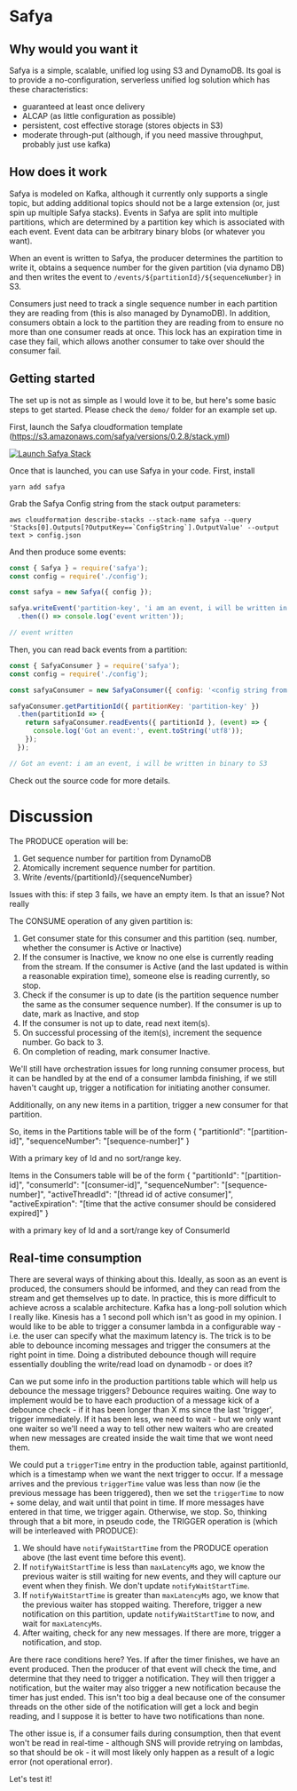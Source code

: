 # Safya

## Why would you want it

Safya is a simple, scalable, unified log using S3 and DynamoDB. Its goal is to provide a no-configuration, serverless unified log solution which has these characteristics:

  - guaranteed at least once delivery
  - ALCAP (as little configuration as possible)
  - persistent, cost effective storage (stores objects in S3)
  - moderate through-put (although, if you need massive throughput, probably just use kafka)

## How does it work

Safya is modeled on Kafka, although it currently only supports a single topic, but adding additional topics should not be a large extension (or, just spin up multiple Safya stacks). Events in Safya are split into multiple partitions, which are determined by a partition key which is associated with each event. Event data can be arbitrary binary blobs (or whatever you want).

When an event is written to Safya, the producer determines the partition to write it, obtains a sequence number for the given partition (via dynamo DB) and then writes the event to `/events/${partitionId}/${sequenceNumber}` in S3.

Consumers just need to track a single sequence number in each partition they are reading from (this is also managed by DynamoDB). In addition, consumers obtain a lock to the partition they are reading from to ensure no more than one consumer reads at once. This lock has an expiration time in case they fail, which allows another consumer to take over should the consumer fail.

## Getting started

The set up is not as simple as I would love it to be, but here's some basic steps to get started. Please check the `demo/` folder for an example set up.

First, launch the Safya cloudformation template (https://s3.amazonaws.com/safya/versions/0.2.8/stack.yml)

[![Launch Safya Stack](https://s3.amazonaws.com/cloudformation-examples/cloudformation-launch-stack.png)]( https://console.aws.amazon.com/cloudformation/home#/stacks/new?stackName=safya&templateURL=https://s3.amazonaws.com/safya/versions/0.2.8/stack.yml)

Once that is launched, you can use Safya in your code. First, install

```shell
yarn add safya
```

Grab the Safya Config string from the stack output parameters:

```shell
aws cloudformation describe-stacks --stack-name safya --query 'Stacks[0].Outputs[?OutputKey==`ConfigString`].OutputValue' --output text > config.json
```

And then produce some events:

```javascript
const { Safya } = require('safya');
const config = require('./config');

const safya = new Safya({ config });

safya.writeEvent('partition-key', 'i am an event, i will be written in binary to s3')
  .then(() => console.log('event written'));

// event written
```

Then, you can read back events from a partition:

```javascript
const { SafyaConsumer } = require('safya');
const config = require('./config');

const safyaConsumer = new SafyaConsumer({ config: '<config string from above>' });

safyaConsumer.getPartitionId({ partitionKey: 'partition-key' })
  .then(partitionId => {
    return safyaConsumer.readEvents({ partitionId }, (event) => {
      console.log('Got an event:', event.toString('utf8'));
    });
  });

// Got an event: i am an event, i will be written in binary to S3
```

Check out the source code for more details.


# Discussion

The PRODUCE operation will be:

1. Get sequence number for partition from DynamoDB
2. Atomically increment sequence number for partition.
3. Write /events/{partitionId}/{sequenceNumber}

Issues with this: if step 3 fails, we have an empty item. Is that an issue? Not really

The CONSUME operation of any given partition is:

1. Get consumer state for this consumer and this partition (seq. number, whether the consumer is Active or Inactive)
2. If the consumer is Inactive, we know no one else is currently reading from the stream. If the consumer is Active (and the last updated is within a reasonable expiration time), someone else is reading currently, so stop.
3. Check if the consumer is up to date (is the partition sequence number the same as the consumer sequence number). If the consumer is up to date, mark as Inactive, and stop
4. If the consumer is not up to date, read next item(s).
5. On successful processing of the item(s), increment the sequence number. Go back to 3.
6. On completion of reading, mark consumer Inactive.

We'll still have orchestration issues for long running consumer process, but it can be handled by at the end of a consumer lambda finishing, if we still haven't caught up, trigger a notification for initiating another consumer.

Additionally, on any new items in a partition, trigger a new consumer for that partition.

So, items in the Partitions table will be of the form
{
  "partitionId": "[partition-id]",
  "sequenceNumber": "[sequence-number]"
}

With a primary key of Id and no sort/range key.

Items in the Consumers table will be of the form
{
  "partitionId": "[partition-id]",
  "consumerId": "[consumer-id]",
  "sequenceNumber": "[sequence-number]",
  "activeThreadId": "[thread id of active consumer]",
  "activeExpiration": "[time that the active consumer should be considered expired]"
}

with a primary key of Id and a sort/range key of ConsumerId

## Real-time consumption

There are several ways of thinking about this. Ideally, as soon as an event is produced, the consumers should be informed, and they can read from the stream and get themselves up to date. In practice, this is more difficult to achieve across a scalable architecture. Kafka has a long-poll solution which I really like. Kinesis has a 1 second poll which isn't as good in my opinion. I would like to be able to trigger a consumer lambda in a configurable way - i.e. the user can specify what the maximum latency is. The trick is to be able to debounce incoming messages and trigger the consumers at the right point in time. Doing a distributed debounce though will require essentially doubling the write/read load on dynamodb - or does it?

Can we put some info in the production partitions table which will help us debounce the message triggers? Debounce requires waiting. One way to implement would be to have each production of a message kick of a debounce check - if it has been longer than X ms since the last 'trigger', trigger immediately. If it has been less, we need to wait - but we only want one waiter so we'll need a way to tell other new waiters who are created when new messages are created inside the wait time that we wont need them.

We could put a `triggerTime` entry in the production table, against partitionId, which is a timestamp when we want the next trigger to occur. If a message arrives and the previous `triggerTime` value was less than now (ie the previous message has been triggered), then we set the `triggerTime` to now + some delay, and wait until that point in time. If more messages have entered in that time, we trigger again. Otherwise, we stop. So, thinking through that a bit more, in pseudo code, the TRIGGER operation is (which will be interleaved with PRODUCE):

1. We should have `notifyWaitStartTime` from the PRODUCE operation above (the last event time before this event).
2. If `notifyWaitStartTime` is less than `maxLatencyMs` ago, we know the previous waiter is still waiting for new events, and they will capture our event when they finish. We don't update `notifyWaitStartTime`.
3. If `notifyWaitStartTime` is greater than `maxLatencyMs` ago, we know that the previous waiter has stopped waiting. Therefore, trigger a new notification on this partition, update `notifyWaitStartTime` to now, and wait for `maxLatencyMs`.
4. After waiting, check for any new messages. If there are more, trigger a notification, and stop.

Are there race conditions here? Yes. If after the timer finishes, we have an event produced. Then the producer of that event will check the time, and determine that they need to trigger a notification. They will then trigger a notification, but the waiter may also trigger a new notification because the timer has just ended. This isn't too big a deal because one of the consumer threads on the other side of the notification will get a lock and begin reading, and I suppose it is better to have two notifications than none.

The other issue is, if a consumer fails during consumption, then that event won't be read in real-time - although SNS will provide retrying on lambdas, so that should be ok - it will most likely only happen as a result of a logic error (not operational error).

Let's test it!
